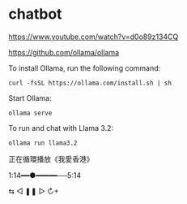 # chatbot

https://www.youtube.com/watch?v=d0o89z134CQ

https://github.com/ollama/ollama

To install Ollama, run the following command:

    curl -fsSL https://ollama.com/install.sh | sh

Start Ollama:

    ollama serve

To run and chat with Llama 3.2:

    ollama run llama3.2






正在循環播放《我愛香港》

  1:14━━●━━━━━──5:14

  ⇆       ◁      ❚❚      ▷       ↻+
